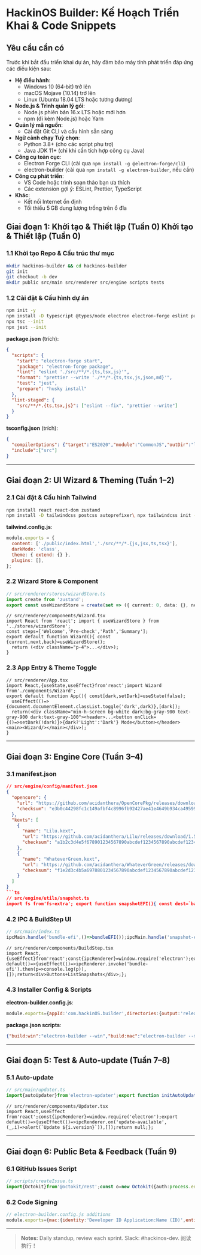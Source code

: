 # HackinOS Builder: Kế Hoạch Triển Khai & Code Snippets

## Yêu cầu cần có

Trước khi bắt đầu triển khai dự án, hãy đảm bảo máy tính phát triển đáp ứng các điều kiện sau:

- **Hệ điều hành**:
  - Windows 10 (64‑bit) trở lên
  - macOS Mojave (10.14) trở lên
  - Linux (Ubuntu 18.04 LTS hoặc tương đương)
- **Node.js & Trình quản lý gói**:
  - Node.js phiên bản 16.x LTS hoặc mới hơn
  - npm (đi kèm Node.js) hoặc Yarn
- **Quản lý mã nguồn**:
  - Cài đặt Git CLI và cấu hình sẵn sàng
- **Ngữ cảnh chạy Tuỳ chọn**:
  - Python 3.8+ (cho các script phụ trợ)
  - Java JDK 11+ (chỉ khi cần tích hợp công cụ Java)
- **Công cụ toàn cục**:
  - Electron Forge CLI (cài qua `npm install -g @electron-forge/cli`)
  - electron-builder (cài qua `npm install -g electron-builder`, nếu cần)
- **Công cụ phát triển**:
  - VS Code hoặc trình soạn thảo bạn ưa thích
  - Các extension gợi ý: ESLint, Prettier, TypeScript
- **Khác**:
  - Kết nối Internet ổn định
  - Tối thiểu 5 GB dung lượng trống trên ổ đĩa

## Giai đoạn 1: Khởi tạo & Thiết lập (Tuần 0) Khởi tạo & Thiết lập (Tuần 0)

### 1.1 Khởi tạo Repo & Cấu trúc thư mục

```bash
mkdir hackinos-builder && cd hackinos-builder
git init
git checkout -b dev
mkdir public src/main src/renderer src/engine scripts tests
```

### 1.2 Cài đặt & Cấu hình dự án

```bash
npm init -y
npm install -D typescript @types/node electron electron-forge eslint prettier eslint-config-prettier eslint-plugin-react @typescript-eslint/parser @typescript-eslint/eslint-plugin husky lint-staged jest @types/jest ts-jest
npx tsc --init
npx jest --init
```

**package.json** (trích):

```json
{
  "scripts": {
    "start": "electron-forge start",
    "package": "electron-forge package",
    "lint": "eslint './src/**/*.{ts,tsx,js}'",
    "format": "prettier --write './**/*.{ts,tsx,js,json,md}'",
    "test": "jest",
    "prepare": "husky install"
  },
  "lint-staged": {
    "src/**/*.{ts,tsx,js}": ["eslint --fix", "prettier --write"]
  }
}
```

**tsconfig.json** (trích):

```json
{
  "compilerOptions": {"target":"ES2020","module":"CommonJS","outDir":"lib","strict":true,"esModuleInterop":true,"jsx":"react","skipLibCheck":true},
  "include":["src"]
}
```

---

## Giai đoạn 2: UI Wizard & Theming (Tuần 1–2)

### 2.1 Cài đặt & Cấu hình Tailwind

```bash
npm install react react-dom zustand
npm install -D tailwindcss postcss autoprefixer\ npx tailwindcss init -p
```

**tailwind.config.js**:

```js
module.exports = {
  content: ['./public/index.html','./src/**/*.{js,jsx,ts,tsx}'],
  darkMode: 'class',
  theme: { extend: {} },
  plugins: [],
};
```

### 2.2 Wizard Store & Component

```ts
// src/renderer/stores/wizardStore.ts
import create from 'zustand';
export const useWizardStore = create(set => ({ current: 0, data: {}, next: () => set(s => ({ current: Math.min(s.current+1,3) })), back: () => set(s => ({ current: Math.max(s.current-1,0) })) }));
```

```tsx
// src/renderer/components/Wizard.tsx
import React from 'react'; import { useWizardStore } from '../stores/wizardStore';
const steps=['Welcome','Pre-check','Path','Summary'];
export default function Wizard(){ const {current,next,back}=useWizardStore();
  return (<div className="p-4">...</div>);
}
```

### 2.3 App Entry & Theme Toggle

```tsx
// src/renderer/App.tsx
import React,{useState,useEffect}from'react';import Wizard from'./components/Wizard';
export default function App(){ const[dark,setDark]=useState(false);
  useEffect(()=>{document.documentElement.classList.toggle('dark',dark)},[dark]);
  return(<div className="min-h-screen bg-white dark:bg-gray-900 text-gray-900 dark:text-gray-100"><header>...<button onClick={()=>setDark(!dark)}>{dark?'Light':'Dark'} Mode</button></header><main><Wizard/></main></div>);
}
```

---

## Giai đoạn 3: Engine Core (Tuần 3–4)

### 3.1 manifest.json

````json
// src/engine/config/manifest.json
{
  "opencore": {
    "url": "https://github.com/acidanthera/OpenCorePkg/releases/download/0.8.0/OpenCore-0.8.0.zip",
    "checksum": "e3b0c44298fc1c149afbf4c8996fb92427ae41e4649b934ca495991b7852b855"
  },
  "kexts": [
    {
      "name": "Lilu.kext",
      "url": "https://github.com/acidanthera/Lilu/releases/download/1.5.3/Lilu.kext.zip",
      "checksum": "a1b2c3d4e5f678901234567890abcdef1234567890abcdef1234567890abcdef"
    },
    {
      "name": "WhateverGreen.kext",
      "url": "https://github.com/acidanthera/WhateverGreen/releases/download/1.5.3/WhateverGreen.kext.zip",
      "checksum": "f1e2d3c4b5a6978801234567890abcdef1234567890abcdef1234567890abcde"
    }
  ]
}
```ts
// src/engine/utils/snapshot.ts
import fs from'fs-extra'; export function snapshotEFI(){ const dest=`backups/EFI-${Date.now()}`; fs.copySync('dist/EFI',dest); return dest; } export function restoreEFI(s:string){ fs.removeSync('dist/EFI'); fs.copySync(s,'dist/EFI'); }
````

### 4.2 IPC & BuildStep UI

```ts
// src/main/index.ts
ipcMain.handle('bundle-efi',()=>bundleEFI());ipcMain.handle('snapshot-efi',()=>snapshotEFI());ipcMain.handle('restore-efi',(_,dir)=>restoreEFI(dir));
```

```tsx
// src/renderer/components/BuildStep.tsx
import React,{useEffect}from'react';const{ipcRenderer}=window.require('electron');export default()=>{useEffect(()=>ipcRenderer.invoke('bundle-efi').then(p=>console.log(p)),[]);return<div>Buttons+ListSnapshots</div>;};
```

### 4.3 Installer Config & Scripts

**electron-builder.config.js**:

```js
module.exports={appId:'com.hackinOS.builder',directories:{output:'release'},win:{target:'nsis'},mac:{target:'pkg'},linux:{target:'AppImage'}};
```

**package.json scripts**:

```json
{"build:win":"electron-builder --win","build:mac":"electron-builder --mac","build:linux":"electron-builder --linux","build:all":"electron-builder --publish=never"}
```

---

## Giai đoạn 5: Test & Auto-update (Tuần 7–8)

### 5.1 Auto-update

```ts
// src/main/updater.ts
import{autoUpdater}from'electron-updater';export function initAutoUpdate(win){autoUpdater.setFeedURL({provider:'github',owner:'you',repo:'hackinos-builder'});autoUpdater.checkForUpdates();autoUpdater.on('update-available',i=>win.webContents.send('update-available',i));autoUpdater.on('update-downloaded',()=>autoUpdater.quitAndInstall());}
```

```tsx
// src/renderer/components/Updater.tsx
import React,useEffect from'react';const{ipcRenderer}=window.require('electron');export default()=>{useEffect(()=>ipcRenderer.on('update-available',(_,i)=>alert(`Update ${i.version}`)),[]);return null;};
```

---

## Giai đoạn 6: Public Beta & Feedback (Tuần 9)

### 6.1 GitHub Issues Script

```ts
// scripts/createIssue.ts
import{Octokit}from'@octokit/rest';const o=new Octokit({auth:process.env.GH_TOKEN});async function reportBug(t,b){await o.issues.create({owner:'you',repo:'hackinos-builder',title:t,body:b});}
```

### 6.2 Code Signing

```js
// electron-builder.config.js additions
module.exports={mac:{identity:'Developer ID Application:Name (ID)',entitlements:'build/entitlements.mac.plist',hardenedRuntime:true},win:{certificateFile:'cert.pfx',certificatePassword:process.env.CERT_PASS}};
```

---

> **Notes:** Daily standup, review each sprint. Slack: #hackinos-dev. 阅读执行！

